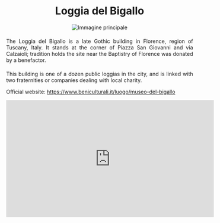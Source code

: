 <!-- Use the following commented lines to include monument coordinates and attributes (leave empty lines if the monument has no additional info)
43.77285868865991 11.255334864274364
Historical Building, Museum
museum, art
A small museum next to the Duomo

 -->

<h1 align="center">Loggia del Bigallo</h1>

<center>
  <img src="https://upload.wikimedia.org/wikipedia/commons/d/de/Loggia_del_bigallo_31.JPG" alt="Immagine principale">
</center>


<p align="justify" style="margin-top:20px;margin-bottom:20px;">
The Loggia del Bigallo is a late Gothic building in Florence, region of Tuscany, Italy. It stands at the corner of Piazza San Giovanni and via Calzaioli; tradition holds the site near the Baptistry of Florence was donated by a benefactor.
</p>
<p align="justify">
This building is one of a dozen public loggias in the city, and is linked with two fraternities or companies dealing with local charity.</p>
<p>
Official website: <a href="https://www.beniculturali.it/luogo/museo-del-bigallo">https://www.beniculturali.it/luogo/museo-del-bigallo</a>
</p>
<center>

<iframe width="560" height="315" src="https://www.youtube.com/embed/7GUCXPQIxnQ?si=eVt5veRkSROWLvLb" title="YouTube video player" frameborder="0" allow="accelerometer; autoplay; clipboard-write; encrypted-media; gyroscope; picture-in-picture; web-share" allowfullscreen></iframe>
</br>

<!--
<audio style="margin-top:20px;margin-bottom:20px;max-width:100%;" src="https://dl.dropboxusercontent.com/s/ujmvjjwy7s4iode/audio.mp3" controls>
Your browser does not support the audio tag.
</audio>
-->

</center>

<img src="https://solaris.micc.unifi.it/pixel.png?4" height=1 width=1>
